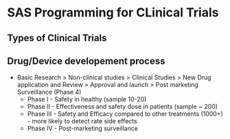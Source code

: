 # SAS Programming for CLinical Trials

## Types of Clinical Trials

## Drug/Device developement process

- Basic Research > Non-clinical studies > Clinical Studies > New Drug application and Review > Approval and launch > Post marketing Surveillance (Phase 4)
    - Phase I - Safety in healthy (sample 10-20)
    - Phase II - Effectiveness and safety dose in patients (sample ~ 200)
    - Phase III - Safety and Efficacy compared to other treatments (1000+) - more likely to detect rate side effects
    - Phase IV - Post-marketing surveillance
